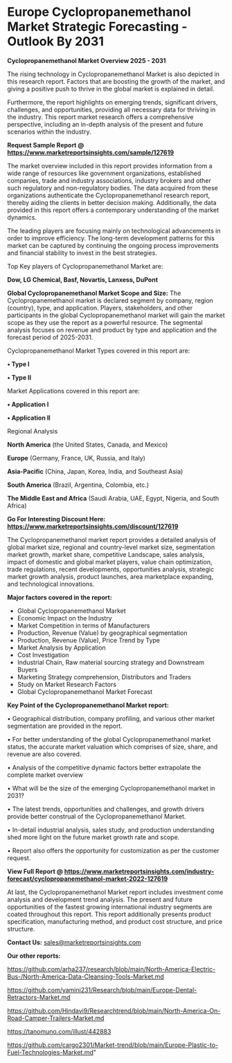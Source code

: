  # Europe Cyclopropanemethanol Market Strategic Forecasting - Outlook By 2031

<Strong> Cyclopropanemethanol Market Overview 2025 - 2031</strong>

The rising technology in Cyclopropanemethanol Market is also depicted in this research report. Factors that are boosting the growth of the market, and giving a positive push to thrive in the global market is explained in detail.

Furthermore, the report highlights on emerging trends, significant drivers, challenges, and opportunities, providing all necessary data for thriving in the industry. This report market research offers a comprehensive perspective, including an in-depth analysis of the present and future scenarios within the industry.

<strong>Request Sample Report @ <a href=https://www.marketreportsinsights.com/sample/127619>https://www.marketreportsinsights.com/sample/127619</a></strong>

The market overview included in this report provides information from a wide range of resources like government organizations, established companies, trade and industry associations, industry brokers and other such regulatory and non-regulatory bodies. The data acquired from these organizations authenticate the Cyclopropanemethanol research report, thereby aiding the clients in better decision making. Additionally, the data provided in this report offers a contemporary understanding of the market dynamics.

The leading players are focusing mainly on technological advancements in order to improve efficiency. The long-term development patterns for this market can be captured by continuing the ongoing process improvements and financial stability to invest in the best strategies.

Top Key players of Cyclopropanemethanol Market are:

<strong>Dow, LG Chemical, Basf, Novartis, Lanxess, DuPont</strong>

<strong><b>Global Cyclopropanemethanol Market Scope and Size:</b></strong>
The Cyclopropanemethanol market is declared segment by company, region (country), type, and application. Players, stakeholders, and other participants in the global Cyclopropanemethanol market will gain the market scope as they use the report as a powerful resource. The segmental analysis focuses on revenue and product by type and application and the forecast period of 2025-2031.

Cyclopropanemethanol Market Types covered in this report are:

<strong>• Type I

• Type II</strong>

Market Applications covered in this report are:

<strong>• Application I

• Application II</strong> 

Regional Analysis

<strong>North America</strong> (the United States, Canada, and Mexico)

<strong>Europe</strong> (Germany, France, UK, Russia, and Italy)

<strong>Asia-Pacific</strong> (China, Japan, Korea, India, and Southeast Asia)

<strong>South America</strong> (Brazil, Argentina, Colombia, etc.)

<strong>The Middle East and Africa</strong> (Saudi Arabia, UAE, Egypt, Nigeria, and South Africa)

<strong>Go For Interesting Discount Here: <a href=https://www.marketreportsinsights.com/discount/127619>https://www.marketreportsinsights.com/discount/127619</a></strong>

The Cyclopropanemethanol market report provides a detailed analysis of global market size, regional and country-level market size, segmentation market growth, market share, competitive Landscape, sales analysis, impact of domestic and global market players, value chain optimization, trade regulations, recent developments, opportunities analysis, strategic market growth analysis, product launches, area marketplace expanding, and technological innovations.

<strong><b>Major factors covered in the report:</b></strong>
<ul>
  <li>Global Cyclopropanemethanol Market </li>
  <li>Economic Impact on the Industry</li>
  <li>Market Competition in terms of Manufacturers</li>
  <li>Production, Revenue (Value) by geographical segmentation</li>
  <li>Production, Revenue (Value), Price Trend by Type</li>
  <li>Market Analysis by Application</li>
  <li>Cost Investigation</li>
  <li>Industrial Chain, Raw material sourcing strategy and Downstream Buyers</li>
  <li>Marketing Strategy comprehension, Distributors and Traders</li>
  <li>Study on Market Research Factors</li>
  <li>Global Cyclopropanemethanol Market Forecast</li>
</ul>

<strong><b>Key Point of the Cyclopropanemethanol Market report:</b></strong>

• Geographical distribution, company profiling, and various other market segmentation are provided in the report.

• For better understanding of the global Cyclopropanemethanol market status, the accurate market valuation which comprises of size, share, and revenue are also covered.

• Analysis of the competitive dynamic factors better extrapolate the complete market overview

• What will be the size of the emerging Cyclopropanemethanol market in 2031?

• The latest trends, opportunities and challenges, and growth drivers provide better construal of the Cyclopropanemethanol Market.

• In-detail industrial analysis, sales study, and production understanding shed more light on the future market growth rate and scope.

• Report also offers the opportunity for customization as per the customer request.

<strong><b>View Full Report @ <a href=https://www.marketreportsinsights.com/industry-forecast/cyclopropanemethanol-market-2022-127619>https://www.marketreportsinsights.com/industry-forecast/cyclopropanemethanol-market-2022-127619</a></b></strong>


At last, the Cyclopropanemethanol Market report includes investment come analysis and development trend analysis. The present and future opportunities of the fastest growing international industry segments are coated throughout this report. This report additionally presents product specification, manufacturing method, and product cost structure, and price structure.

<strong>Contact Us:</strong>
sales@marketreportsinsights.com

<strong>Our other reports:</strong>

<a href=https://github.com/arha237/research/blob/main/North-America-Electric-Bus-/North-America-Data-Cleansing-Tools-Market.md>https://github.com/arha237/research/blob/main/North-America-Electric-Bus-/North-America-Data-Cleansing-Tools-Market.md</a>

<a href=https://github.com/yamini231/Research/blob/main/Europe-Dental-Retractors-Market.md>https://github.com/yamini231/Research/blob/main/Europe-Dental-Retractors-Market.md</a>

<a href=https://github.com/Hindavi9/Researchtrend/blob/main/North-America-On-Road-Camper-Trailers-Market.md>https://github.com/Hindavi9/Researchtrend/blob/main/North-America-On-Road-Camper-Trailers-Market.md</a>

<a href=https://tanomuno.com/illust/442883>https://tanomuno.com/illust/442883</a>

<a href=https://github.com/cargo2301/Market-trend/blob/main/Europe-Plastic-to-Fuel-Technologies-Market.md>https://github.com/cargo2301/Market-trend/blob/main/Europe-Plastic-to-Fuel-Technologies-Market.md</a>"
